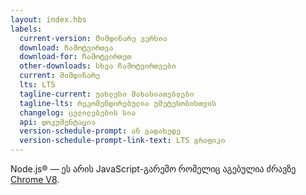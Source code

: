 ```yaml
---
layout: index.hbs
labels:
  current-version: Მიმდინარე ვერსია
  download: ჩამოტვირთვა
  download-for: ჩამოტვირთეთ
  other-downloads: სხვა ჩამოტვირთვები
  current: მიმდინარე
  lts: LTS
  tagline-current: უახლესი მახასიათებლები
  tagline-lts: რეკომენდირებულია უმეტესობისთვის
  changelog: ცვლილებების სია
  api: დოკუმენტაცია
  version-schedule-prompt: ან გადახედე
  version-schedule-prompt-link-text: LTS გრაფიკი
---
```


Node.js® — ეს არის JavaScript-გარემო რომელიც აგებულია ძრავზე [Chrome V8](https://v8.dev/).
